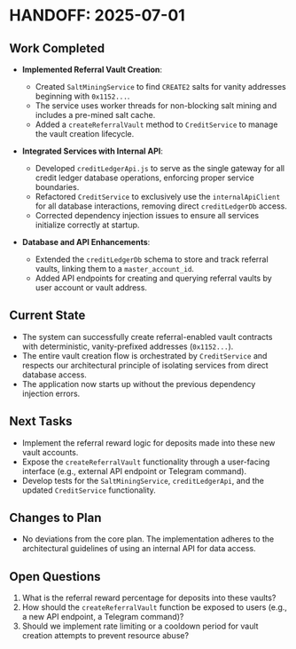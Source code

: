 # HANDOFF: 2025-07-01

## Work Completed

- **Implemented Referral Vault Creation**:
  - Created `SaltMiningService` to find `CREATE2` salts for vanity addresses beginning with `0x1152...`.
  - The service uses worker threads for non-blocking salt mining and includes a pre-mined salt cache.
  - Added a `createReferralVault` method to `CreditService` to manage the vault creation lifecycle.

- **Integrated Services with Internal API**:
  - Developed `creditLedgerApi.js` to serve as the single gateway for all credit ledger database operations, enforcing proper service boundaries.
  - Refactored `CreditService` to exclusively use the `internalApiClient` for all database interactions, removing direct `creditLedgerDb` access.
  - Corrected dependency injection issues to ensure all services initialize correctly at startup.

- **Database and API Enhancements**:
  - Extended the `creditLedgerDb` schema to store and track referral vaults, linking them to a `master_account_id`.
  - Added API endpoints for creating and querying referral vaults by user account or vault address.

## Current State

- The system can successfully create referral-enabled vault contracts with deterministic, vanity-prefixed addresses (`0x1152...`).
- The entire vault creation flow is orchestrated by `CreditService` and respects our architectural principle of isolating services from direct database access.
- The application now starts up without the previous dependency injection errors.

## Next Tasks

- Implement the referral reward logic for deposits made into these new vault accounts.
- Expose the `createReferralVault` functionality through a user-facing interface (e.g., external API endpoint or Telegram command).
- Develop tests for the `SaltMiningService`, `creditLedgerApi`, and the updated `CreditService` functionality.

## Changes to Plan

- No deviations from the core plan. The implementation adheres to the architectural guidelines of using an internal API for data access.

## Open Questions

1. What is the referral reward percentage for deposits into these vaults?
2. How should the `createReferralVault` function be exposed to users (e.g., a new API endpoint, a Telegram command)?
3. Should we implement rate limiting or a cooldown period for vault creation attempts to prevent resource abuse? 